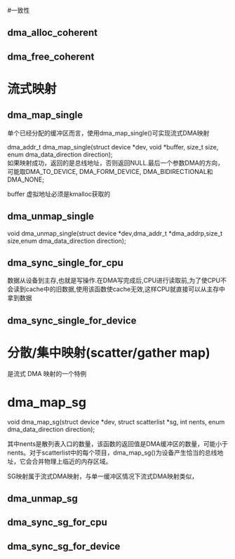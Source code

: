 
#一致性

## dma_alloc_coherent

## dma_free_coherent

# 流式映射

## dma_map_single

单个已经分配的缓冲区而言，使用dma_map_single()可实现流式DMA映射

dma_addr_t dma_map_single(struct device *dev, void *buffer, size_t size, enum dma_data_direction direction);  
如果映射成功，返回的是总线地址，否则返回NULL.最后一个参数DMA的方向，可能取DMA_TO_DEVICE, DMA_FORM_DEVICE, DMA_BIDIRECTIONAL和DMA_NONE;

buffer 虚拟地址必须是kmalloc获取的


## dma_unmap_single

void dma_unmap_single(struct device *dev,dma_addr_t *dma_addrp,size_t size,enum dma_data_direction direction);

## dma_sync_single_for_cpu

数据从设备到主存,也就是写操作.在DMA写完成后,CPU进行读取前,为了使CPU不会读到cache中的旧数据,使用该函数使cache无效,这样CPU就直接可以从主存中拿到数据

## dma_sync_single_for_device

# 分散/集中映射(scatter/gather map)
是流式 DMA 映射的一个特例


# dma_map_sg

void dma_map_sg(struct device *dev, struct scatterlist *sg, int nents, enum dma_data_direction direction);   

其中nents是散列表入口的数量，该函数的返回值是DMA缓冲区的数量，可能小于nents。对于scatterlist中的每个项目，dma_map_sg()为设备产生恰当的总线地址，它会合并物理上临近的内存区域。

SG映射属于流式DMA映射，与单一缓冲区情况下流式DMA映射类似，

## dma_unmap_sg

## dma_sync_sg_for_cpu

## dma_sync_sg_for_device




